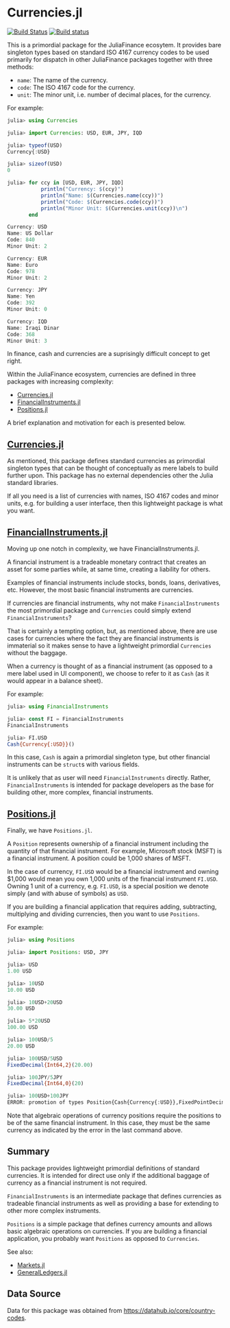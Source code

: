 # Currencies.jl

[![Build Status](https://travis-ci.org/JuliaFinance/Currencies.jl.svg?branch=master)](https://travis-ci.org/JuliaFinance/Currencies.jl)
[![Build status](https://ci.appveyor.com/api/projects/status/chnj7xc6r0deux92/branch/master?svg=true)](https://ci.appveyor.com/project/EricForgy/currencies-jl/branch/master)

This is a primordial package for the JuliaFinance ecosytem. It provides bare singleton types based on standard ISO 4167 currency codes to be used primarily for dispatch in other JuliaFinance packages together with three methods:

- `name`: The name of the currency.
- `code`: The ISO 4167 code for the currency.
- `unit`: The minor unit, i.e. number of decimal places, for the currency.

For example:
```julia
julia> using Currencies

julia> import Currencies: USD, EUR, JPY, IQD

julia> typeof(USD)
Currency{:USD}

julia> sizeof(USD)
0

julia> for ccy in [USD, EUR, JPY, IQD]
           println("Currency: $(ccy)")
           println("Name: $(Currencies.name(ccy))")
           println("Code: $(Currencies.code(ccy))")
           println("Minor Unit: $(Currencies.unit(ccy))\n")
       end

Currency: USD
Name: US Dollar
Code: 840
Minor Unit: 2

Currency: EUR
Name: Euro
Code: 978
Minor Unit: 2

Currency: JPY
Name: Yen
Code: 392
Minor Unit: 0

Currency: IQD
Name: Iraqi Dinar
Code: 368
Minor Unit: 3
```

In finance, cash and currencies are a suprisingly difficult concept to get right.

Within the JuliaFinance ecosystem, currencies are defined in three packages with increasing complexity:

- [Currencies.jl](https://github.com/JuliaFinance/Currencies.jl)
- [FinancialInstruments.jl](https://github.com/JuliaFinance/FinancialInstruments.jl)
- [Positions.jl](https://github.com/JuliaFinance/Positions.jl)

A brief explanation and motivation for each is presented below.

## [Currencies.jl](https://github.com/JuliaFinance/Currencies.jl)

As mentioned, this package defines standard currencies as primordial singleton types that can be thought of conceptually as mere labels to build further upon. This package has no external dependencies other the Julia standard libraries.

If all you need is a list of currencies with names, ISO 4167 codes and minor units, e.g. for building a user interface, then this lightweight package is what you want.

## [FinancialInstruments.jl](https://github.com/JuliaFinance/FinancialInstruments.jl)

Moving up one notch in complexity, we have FinancialInstruments.jl.

A financial instrument is a tradeable monetary contract that creates an asset for some parties while, at same time, creating a liability for others.

Examples of financial instruments include stocks, bonds, loans, derivatives, etc. However, the most basic financial instruments are currencies.

If currencies are financial instruments, why not make `FinancialInstruments` the most primordial package and `Currencies` could simply extend `FinancialInstruments`?

That is certainly a tempting option, but, as mentioned above, there are use cases for currencies where the fact they are financial instruments is immaterial so it makes sense to have a lightweight primordial `Currencies` without the baggage.

When a currency is thought of as a financial instrument (as opposed to a mere label used in UI component), we choose to refer to it as `Cash` (as it would appear in a balance sheet).

For example:

```julia
julia> using FinancialInstruments

julia> const FI = FinancialInstruments
FinancialInstruments

julia> FI.USD
Cash{Currency{:USD}}()
```

In this case, `Cash` is again a primordial singleton type, but other financial instruments can be `struct`s with various fields.

It is unlikely that as user will need `FinancialInstruments` directly. Rather, `FinancialInstruments` is intended for package developers as the base for building other, more complex, financial instruments.

## [Positions.jl](https://github.com/JuliaFinance/Positions.jl)

Finally, we have `Positions.jl`.

A `Position` represents ownership of a financial instrument including the quantity of that financial instrument. For example, Microsoft stock (MSFT) is a financial instrument. A position could be 1,000 shares of MSFT.

In the case of currency, `FI.USD` would be a financial instrument and owning $1,000 would mean you own 1,000 units of the financial instrument `FI.USD`. Owning 1 unit of a currency, e.g. `FI.USD`, is a special position we denote simply (and with abuse of symbols) as `USD`.

If you are building a financial application that requires adding, subtracting, multiplying and dividing currencies, then you want to use `Positions`.

For example:

```julia
julia> using Positions

julia> import Positions: USD, JPY

julia> USD
1.00 USD

julia> 10USD
10.00 USD

julia> 10USD+20USD
30.00 USD

julia> 5*20USD
100.00 USD

julia> 100USD/5
20.00 USD

julia> 100USD/5USD
FixedDecimal{Int64,2}(20.00)

julia> 100JPY/5JPY
FixedDecimal{Int64,0}(20)

julia> 100USD+100JPY
ERROR: promotion of types Position{Cash{Currency{:USD}},FixedPointDecimals.FixedDecimal{Int64,2}} and Position{Cash{Currency{:JPY}},FixedPointDecimals.FixedDecimal{Int64,0}} failed to change any arguments
```

Note that algebraic operations of currency positions require the positions to be of the same financial instrument. In this case, they must be the same currency as indicated by the error in the last command above.

## Summary

This package provides lightweight primordial definitions of standard currencies. It is intended for direct use only if the additional baggage of currency as a financial instrument is not required.

`FinancialInstruments` is an intermediate package that defines currencies as tradeable financial instruments as well as providing a base for extending to other more complex instruments.

`Positions` is a simple package that defines currency amounts and allows basic algebraic operations on currencies. If you are building a financial application, you probably want `Positions` as opposed to `Currencies`.

See also:

- [Markets.jl](https://github.com/JuliaFinance/Markets.jl)
- [GeneralLedgers.jl](https://github.com/JuliaFinance/GeneralLedgers.jl)

## Data Source

Data for this package was obtained from https://datahub.io/core/country-codes.


